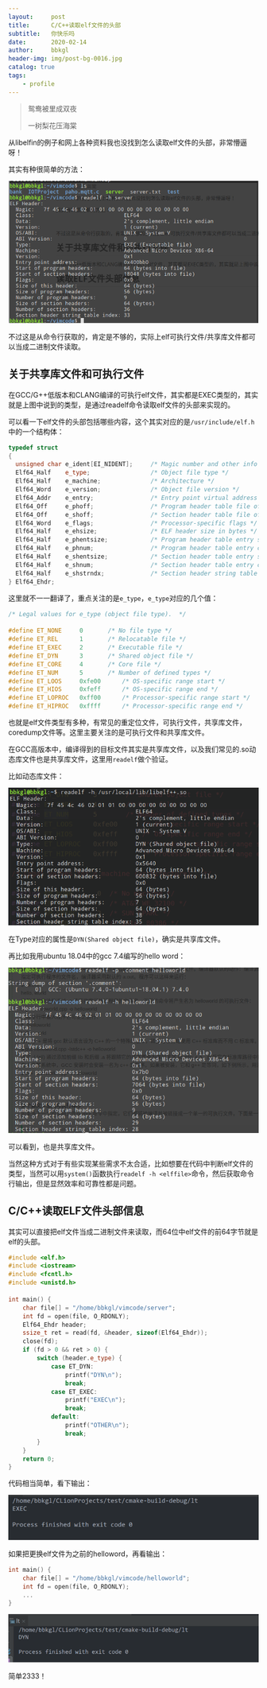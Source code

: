 ```yaml
---
layout:     post
title:      C/C++读取elf文件的头部
subtitle:   你快乐吗
date:       2020-02-14
author:     bbkgl
header-img: img/post-bg-0016.jpg
catalog: true
tags:
    - profile
---
```


>鸳鸯被里成双夜
>
>一树梨花压海棠

从libelfin的例子和网上各种资料我也没找到怎么读取elf文件的头部，非常懵逼呀！

其实有种很简单的方法：

![20200217223025.png](https://raw.githubusercontent.com/bbkglpic/picpic/master/img/20200217223025.png)

不过这是从命令行获取的，肯定是不够的，实际上elf可执行文件/共享库文件都可以当成二进制文件读取。

## 关于共享库文件和可执行文件

在GCC/G++低版本和CLANG编译的可执行elf文件，其实都是EXEC类型的，其实就是上图中说到的类型，是通过readelf命令读取elf文件的头部来实现的。

可以看一下elf文件的头部包括哪些内容，这个其实对应的是`/usr/include/elf.h`中的一个结构体：

```cpp
typedef struct
{
  unsigned char e_ident[EI_NIDENT];     /* Magic number and other info */
  Elf64_Half    e_type;                 /* Object file type */
  Elf64_Half    e_machine;              /* Architecture */
  Elf64_Word    e_version;              /* Object file version */
  Elf64_Addr    e_entry;                /* Entry point virtual address */
  Elf64_Off     e_phoff;                /* Program header table file offset */
  Elf64_Off     e_shoff;                /* Section header table file offset */
  Elf64_Word    e_flags;                /* Processor-specific flags */
  Elf64_Half    e_ehsize;               /* ELF header size in bytes */
  Elf64_Half    e_phentsize;            /* Program header table entry size */
  Elf64_Half    e_phnum;                /* Program header table entry count */
  Elf64_Half    e_shentsize;            /* Section header table entry size */
  Elf64_Half    e_shnum;                /* Section header table entry count */
  Elf64_Half    e_shstrndx;             /* Section header string table index */
} Elf64_Ehdr;
```

这里就不一一翻译了，重点关注的是`e_type`，`e_type`对应的几个值：

```cpp
/* Legal values for e_type (object file type).  */

#define ET_NONE		0		/* No file type */
#define ET_REL		1		/* Relocatable file */
#define ET_EXEC		2		/* Executable file */
#define ET_DYN		3		/* Shared object file */
#define ET_CORE		4		/* Core file */
#define	ET_NUM		5		/* Number of defined types */
#define ET_LOOS		0xfe00		/* OS-specific range start */
#define ET_HIOS		0xfeff		/* OS-specific range end */
#define ET_LOPROC	0xff00		/* Processor-specific range start */
#define ET_HIPROC	0xffff		/* Processor-specific range end */
```

也就是elf文件类型有多种，有常见的重定位文件，可执行文件，共享库文件，coredump文件等。这里主要关注的是可执行文件和共享库文件。

在GCC高版本中，编译得到的目标文件其实是共享库文件，以及我们常见的.so动态库文件也是共享库文件，这里用`readelf`做个验证。

比如动态库文件：

![20200217230453.png](https://raw.githubusercontent.com/bbkglpic/picpic/master/img/20200217230453.png)

在Type对应的属性是`DYN(Shared object file)`，确实是共享库文件。

再比如我用ubuntu 18.04中的gcc 7.4编写的hello word：

![20200218230233.png](https://raw.githubusercontent.com/bbkglpic/picpic/master/img/20200218230233.png)

可以看到，也是共享库文件。

当然这种方式对于有些实现某些需求不太合适，比如想要在代码中判断elf文件的类型，当然可以用`system()`函数执行`readelf -h <elffile>`命令，然后获取命令行输出，但是显然效率和可靠性都是问题。

## C/C++读取ELF文件头部信息

其实可以直接把elf文件当成二进制文件来读取，而64位中elf文件的前64字节就是elf的头部。

```cpp
#include <elf.h>
#include <iostream>
#include <fcntl.h>
#include <unistd.h>

int main() {
    char file[] = "/home/bbkgl/vimcode/server";
    int fd = open(file, O_RDONLY);
    Elf64_Ehdr header;
    ssize_t ret = read(fd, &header, sizeof(Elf64_Ehdr));
    close(fd);
    if (fd > 0 && ret > 0) {
        switch (header.e_type) {
            case ET_DYN:
                printf("DYN\n");
                break;
            case ET_EXEC:
                printf("EXEC\n");
                break;
            default:
                printf("OTHER\n");
                break;
        }
    }
    return 0;
}
```

代码相当简单，看下输出：

![20200218232522.png](https://raw.githubusercontent.com/bbkglpic/picpic/master/img/20200218232522.png)

如果把更换elf文件为之前的helloword，再看输出：

```cpp
int main() {
    char file[] = "/home/bbkgl/vimcode/helloworld";
    int fd = open(file, O_RDONLY);
    ...
}
```

![20200218232710.png](https://raw.githubusercontent.com/bbkglpic/picpic/master/img/20200218232710.png)

简单2333！